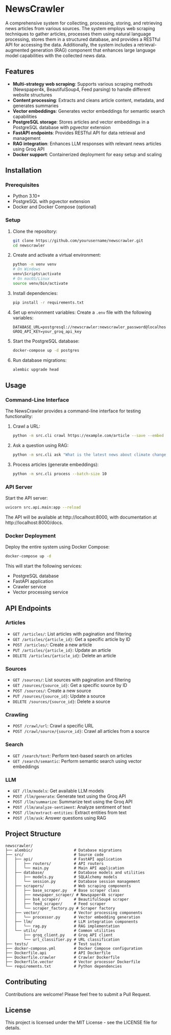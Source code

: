# NewsCrawler

A comprehensive system for collecting, processing, storing, and retrieving news articles from various sources. The system employs web scraping techniques to gather articles, processes them using natural language processing, stores them in a structured database, and provides a RESTful API for accessing the data. Additionally, the system includes a retrieval-augmented generation (RAG) component that enhances large language model capabilities with the collected news data.

## Features

- **Multi-strategy web scraping**: Supports various scraping methods (Newspaper4k, BeautifulSoup4, Feed parsing) to handle different website structures
- **Content processing**: Extracts and cleans article content, metadata, and generates summaries
- **Vector embeddings**: Generates vector embeddings for semantic search capabilities
- **PostgreSQL storage**: Stores articles and vector embeddings in a PostgreSQL database with pgvector extension
- **FastAPI endpoints**: Provides RESTful API for data retrieval and management
- **RAG integration**: Enhances LLM responses with relevant news articles using Groq API
- **Docker support**: Containerized deployment for easy setup and scaling

## Installation

### Prerequisites

- Python 3.10+
- PostgreSQL with pgvector extension
- Docker and Docker Compose (optional)

### Setup

1. Clone the repository:
   ```bash
   git clone https://github.com/yourusername/newscrawler.git
   cd newscrawler
   ```

2. Create and activate a virtual environment:
   ```bash
   python -m venv venv
   # On Windows
   venv\Scripts\activate
   # On macOS/Linux
   source venv/bin/activate
   ```

3. Install dependencies:
   ```bash
   pip install -r requirements.txt
   ```

4. Set up environment variables:
   Create a `.env` file with the following variables:
   ```
   DATABASE_URL=postgresql://newscrawler:newscrawler_password@localhost:5432/newscrawler
   GROQ_API_KEY=your_groq_api_key
   ```

5. Start the PostgreSQL database:
   ```bash
   docker-compose up -d postgres
   ```

6. Run database migrations:
   ```bash
   alembic upgrade head
   ```

## Usage

### Command-Line Interface

The NewsCrawler provides a command-line interface for testing functionality:

1. Crawl a URL:
   ```bash
   python -m src.cli crawl https://example.com/article --save --embed
   ```

2. Ask a question using RAG:
   ```bash
   python -m src.cli ask "What is the latest news about climate change?"
   ```

3. Process articles (generate embeddings):
   ```bash
   python -m src.cli process --batch-size 10
   ```

### API Server

Start the API server:

```bash
uvicorn src.api.main:app --reload
```

The API will be available at http://localhost:8000, with documentation at http://localhost:8000/docs.

### Docker Deployment

Deploy the entire system using Docker Compose:

```bash
docker-compose up -d
```

This will start the following services:
- PostgreSQL database
- FastAPI application
- Crawler service
- Vector processing service

## API Endpoints

### Articles

- `GET /articles/`: List articles with pagination and filtering
- `GET /articles/{article_id}`: Get a specific article by ID
- `POST /articles/`: Create a new article
- `PUT /articles/{article_id}`: Update an article
- `DELETE /articles/{article_id}`: Delete an article

### Sources

- `GET /sources/`: List sources with pagination and filtering
- `GET /sources/{source_id}`: Get a specific source by ID
- `POST /sources/`: Create a new source
- `PUT /sources/{source_id}`: Update a source
- `DELETE /sources/{source_id}`: Delete a source

### Crawling

- `POST /crawl/url`: Crawl a specific URL
- `POST /crawl/source/{source_id}`: Crawl all articles from a source

### Search

- `GET /search/text`: Perform text-based search on articles
- `GET /search/semantic`: Perform semantic search using vector embeddings

### LLM

- `GET /llm/models`: Get available LLM models
- `POST /llm/generate`: Generate text using the Groq API
- `POST /llm/summarize`: Summarize text using the Groq API
- `POST /llm/analyze-sentiment`: Analyze sentiment of text
- `POST /llm/extract-entities`: Extract entities from text
- `POST /llm/ask`: Answer questions using RAG

## Project Structure

```
newscrawler/
├── alembic/                  # Database migrations
├── src/                      # Source code
│   ├── api/                  # FastAPI application
│   │   ├── routers/          # API routers
│   │   └── main.py           # Main API application
│   ├── database/             # Database models and utilities
│   │   ├── models.py         # SQLAlchemy models
│   │   └── session.py        # Database session management
│   ├── scrapers/             # Web scraping components
│   │   ├── base_scraper.py   # Base scraper class
│   │   ├── newspaper_scraper/ # Newspaper4k scraper
│   │   ├── bs4_scraper/      # BeautifulSoup4 scraper
│   │   ├── feed_scraper/     # Feed scraper
│   │   └── scraper_factory.py # Scraper factory
│   ├── vector/               # Vector processing components
│   │   └── processor.py      # Vector embedding generation
│   ├── llm/                  # LLM integration components
│   │   └── rag.py            # RAG implementation
│   └── utils/                # Common utilities
│       ├── groq_client.py    # Groq API client
│       └── url_classifier.py # URL classification
├── tests/                    # Test suite
├── docker-compose.yml        # Docker Compose configuration
├── Dockerfile.api            # API Dockerfile
├── Dockerfile.crawler        # Crawler Dockerfile
├── Dockerfile.vector         # Vector processor Dockerfile
└── requirements.txt          # Python dependencies
```

## Contributing

Contributions are welcome! Please feel free to submit a Pull Request.

## License

This project is licensed under the MIT License - see the LICENSE file for details. 